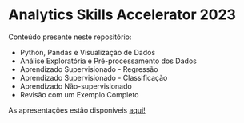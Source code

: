 # Analytics Skills Accelerator 2023

Conteúdo presente neste repositório:

- Python, Pandas e Visualização de Dados
- Análise Exploratória e Pré-processamento dos Dados
- Aprendizado Supervisionado - Regressão
- Aprendizado Supervisionado - Classificação
- Aprendizado Não-supervisionado
- Revisão com um Exemplo Completo

As apresentações estão disponíveis [aqui!](https://drive.google.com/drive/folders/1CPQ5PtrrUS97NpE2ymqv_of-C9QYMBw2)

